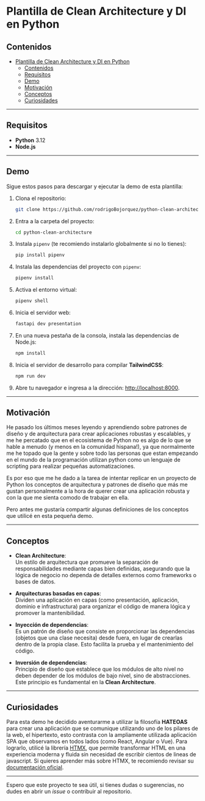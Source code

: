 # Plantilla de Clean Architecture y DI en Python

## Contenidos
- [Plantilla de Clean Architecture y DI en Python](#plantilla-de-clean-architecture-y-di-en-python)
  - [Contenidos](#contenidos)
  - [Requisitos](#requisitos)
  - [Demo](#demo)
  - [Motivación](#motivación)
  - [Conceptos](#conceptos)
  - [Curiosidades](#curiosidades)

---

## Requisitos
- **Python** 3.12
- **Node.js**

---

## Demo
Sigue estos pasos para descargar y ejecutar la demo de esta plantilla:

1. Clona el repositorio:  
   ```bash
   git clone https://github.com/rodrigoBojorquez/python-clean-architecture.git
   ```
2. Entra a la carpeta del proyecto:  
   ```bash
   cd python-clean-architecture
   ```
3. Instala `pipenv` (te recomiendo instalarlo globalmente si no lo tienes):  
   ```bash
   pip install pipenv
   ```
4. Instala las dependencias del proyecto con `pipenv`:  
   ```bash
   pipenv install
   ```
5. Activa el entorno virtual:  
   ```bash
   pipenv shell
   ```
6. Inicia el servidor web:  
   ```bash
   fastapi dev presentation
   ```
7. En una nueva pestaña de la consola, instala las dependencias de Node.js:  
   ```bash
   npm install
   ```
8. Inicia el servidor de desarrollo para compilar **TailwindCSS**:  
   ```bash
   npm run dev
   ```
9. Abre tu navegador e ingresa a la dirección: [http://localhost:8000](http://localhost:8000).

---

## Motivación
He pasado los últimos meses leyendo y aprendiendo sobre patrones de diseño y de arquitectura para crear aplicaciones robustas y escalables, y me he percatado que en el ecosistema de Python no es algo de lo que se hable a menudo (y menos en la comunidad hispana!), ya que normalmente me he topado que la gente y sobre todo las personas que estan empezando en el mundo de la programación utilizan python como un lenguaje de scripting para realizar pequeñas automatizaciones.

Es por eso que me he dado a la tarea de intentar replicar en un proyecto de Python los conceptos de arquitectura y patrones de diseño que más me gustan personalmente a la hora de querer crear una aplicación robusta y con la que me sienta comodo de trabajar en ella.

Pero antes me gustaría compartir algunas definiciones de los conceptos que utilicé en esta pequeña demo.

---

## Conceptos
- **Clean Architecture**:  
  Un estilo de arquitectura que promueve la separación de responsabilidades mediante capas bien definidas, asegurando que la lógica de negocio no dependa de detalles externos como frameworks o bases de datos.

- **Arquitecturas basadas en capas**:  
  Dividen una aplicación en capas (como presentación, aplicación, dominio e infrastructura) para organizar el código de manera lógica y promover la mantenibilidad.

- **Inyección de dependencias**:  
  Es un patrón de diseño que consiste en proporcionar las dependencias (objetos que una clase necesita) desde fuera, en lugar de crearlas dentro de la propia clase. Esto facilita la prueba y el mantenimiento del código.

- **Inversión de dependencias**:  
  Principio de diseño que establece que los módulos de alto nivel no deben depender de los módulos de bajo nivel, sino de abstracciones. Este principio es fundamental en la **Clean Architecture**.

---

## Curiosidades
Para esta demo he decidido aventurarme a utilizar la filosofía **HATEOAS** para crear una aplicación que se comunique utilizando uno de los pilares de la web, el hipertexto, esto contrasta con la ampliamente utilizada aplicación SPA que observamos en todos  lados (como React, Angular o Vue).
Para lograrlo, utilicé la librería [HTMX](https://htmx.org/), que permite transformar HTML en una experiencia moderna y fluida sin necesidad de escribir cientos de lineas de javascript. Si quieres aprender más sobre HTMX, te recomiendo revisar su [documentación oficial](https://htmx.org/).

---

Espero que este proyecto te sea útil, si tienes dudas o sugerencias, no dudes en abrir un _issue_ o contribuir al repositorio.